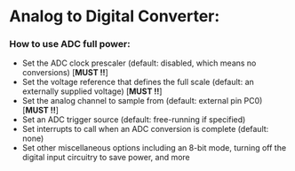 # Analog to Digital Converter:

###  How to use ADC full power:

* Set the ADC clock prescaler (default: disabled, which means no conversions) [**MUST !!**]
* Set the voltage reference that defines the full scale (default: an externally supplied
voltage) [**MUST !!**]
* Set the analog channel to sample from (default: external pin PC0) [**MUST !!**]
* Set an ADC trigger source (default: free-running if specified)
* Set interrupts to call when an ADC conversion is complete (default: none)
* Set other miscellaneous options including an 8-bit mode, turning off the digital
input circuitry to save power, and more
